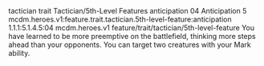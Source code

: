 <ability>
  <metadata>
    <class>tactician</class>
    <feature_type>trait</feature_type>
    <file_dpath>Tactician/5th-Level Features</file_dpath>
    <item_id>anticipation</item_id>
    <item_index>04</item_index>
    <item_name>Anticipation</item_name>
    <level>5</level>
    <scc>mcdm.heroes.v1:feature.trait.tactician.5th-level-feature:anticipation</scc>
    <scdc>1.1.1:5.1.4.5:04</scdc>
    <source>mcdm.heroes.v1</source>
    <type>feature/trait/tactician/5th-level-feature</type>
  </metadata>
  <effects>
    <effect type="mundane">You have learned to be more preemptive on the battlefield, thinking more steps ahead than your opponents. You can target two creatures with your Mark ability.</effect>
  </effects>
</ability>
